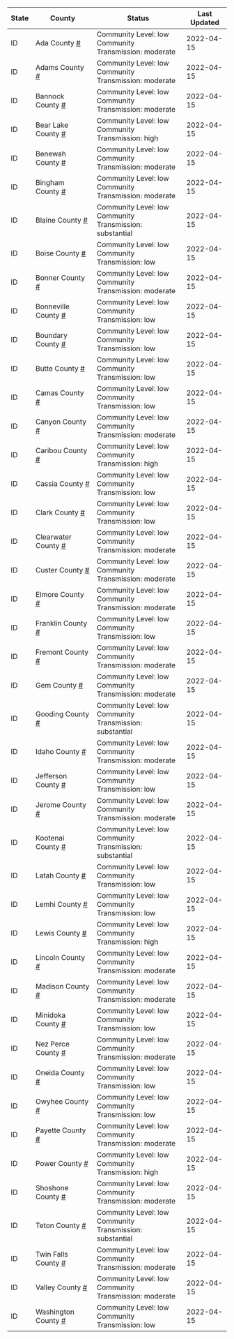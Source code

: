 State | County | Status | Last Updated
--- | --- | --- | --- 
ID | Ada County <a href="#ada_county">#</a> | <a name="ada_county"></a>Community Level: low<br/>Community Transmission: moderate | 2022-04-15
ID | Adams County <a href="#adams_county">#</a> | <a name="adams_county"></a>Community Level: low<br/>Community Transmission: moderate | 2022-04-15
ID | Bannock County <a href="#bannock_county">#</a> | <a name="bannock_county"></a>Community Level: low<br/>Community Transmission: moderate | 2022-04-15
ID | Bear Lake County <a href="#bear_lake_county">#</a> | <a name="bear_lake_county"></a>Community Level: low<br/>Community Transmission: high | 2022-04-15
ID | Benewah County <a href="#benewah_county">#</a> | <a name="benewah_county"></a>Community Level: low<br/>Community Transmission: moderate | 2022-04-15
ID | Bingham County <a href="#bingham_county">#</a> | <a name="bingham_county"></a>Community Level: low<br/>Community Transmission: moderate | 2022-04-15
ID | Blaine County <a href="#blaine_county">#</a> | <a name="blaine_county"></a>Community Level: low<br/>Community Transmission: substantial | 2022-04-15
ID | Boise County <a href="#boise_county">#</a> | <a name="boise_county"></a>Community Level: low<br/>Community Transmission: low | 2022-04-15
ID | Bonner County <a href="#bonner_county">#</a> | <a name="bonner_county"></a>Community Level: low<br/>Community Transmission: moderate | 2022-04-15
ID | Bonneville County <a href="#bonneville_county">#</a> | <a name="bonneville_county"></a>Community Level: low<br/>Community Transmission: low | 2022-04-15
ID | Boundary County <a href="#boundary_county">#</a> | <a name="boundary_county"></a>Community Level: low<br/>Community Transmission: low | 2022-04-15
ID | Butte County <a href="#butte_county">#</a> | <a name="butte_county"></a>Community Level: low<br/>Community Transmission: low | 2022-04-15
ID | Camas County <a href="#camas_county">#</a> | <a name="camas_county"></a>Community Level: low<br/>Community Transmission: low | 2022-04-15
ID | Canyon County <a href="#canyon_county">#</a> | <a name="canyon_county"></a>Community Level: low<br/>Community Transmission: moderate | 2022-04-15
ID | Caribou County <a href="#caribou_county">#</a> | <a name="caribou_county"></a>Community Level: low<br/>Community Transmission: high | 2022-04-15
ID | Cassia County <a href="#cassia_county">#</a> | <a name="cassia_county"></a>Community Level: low<br/>Community Transmission: low | 2022-04-15
ID | Clark County <a href="#clark_county">#</a> | <a name="clark_county"></a>Community Level: low<br/>Community Transmission: low | 2022-04-15
ID | Clearwater County <a href="#clearwater_county">#</a> | <a name="clearwater_county"></a>Community Level: low<br/>Community Transmission: moderate | 2022-04-15
ID | Custer County <a href="#custer_county">#</a> | <a name="custer_county"></a>Community Level: low<br/>Community Transmission: moderate | 2022-04-15
ID | Elmore County <a href="#elmore_county">#</a> | <a name="elmore_county"></a>Community Level: low<br/>Community Transmission: moderate | 2022-04-15
ID | Franklin County <a href="#franklin_county">#</a> | <a name="franklin_county"></a>Community Level: low<br/>Community Transmission: low | 2022-04-15
ID | Fremont County <a href="#fremont_county">#</a> | <a name="fremont_county"></a>Community Level: low<br/>Community Transmission: moderate | 2022-04-15
ID | Gem County <a href="#gem_county">#</a> | <a name="gem_county"></a>Community Level: low<br/>Community Transmission: moderate | 2022-04-15
ID | Gooding County <a href="#gooding_county">#</a> | <a name="gooding_county"></a>Community Level: low<br/>Community Transmission: substantial | 2022-04-15
ID | Idaho County <a href="#idaho_county">#</a> | <a name="idaho_county"></a>Community Level: low<br/>Community Transmission: moderate | 2022-04-15
ID | Jefferson County <a href="#jefferson_county">#</a> | <a name="jefferson_county"></a>Community Level: low<br/>Community Transmission: low | 2022-04-15
ID | Jerome County <a href="#jerome_county">#</a> | <a name="jerome_county"></a>Community Level: low<br/>Community Transmission: moderate | 2022-04-15
ID | Kootenai County <a href="#kootenai_county">#</a> | <a name="kootenai_county"></a>Community Level: low<br/>Community Transmission: substantial | 2022-04-15
ID | Latah County <a href="#latah_county">#</a> | <a name="latah_county"></a>Community Level: low<br/>Community Transmission: low | 2022-04-15
ID | Lemhi County <a href="#lemhi_county">#</a> | <a name="lemhi_county"></a>Community Level: low<br/>Community Transmission: low | 2022-04-15
ID | Lewis County <a href="#lewis_county">#</a> | <a name="lewis_county"></a>Community Level: low<br/>Community Transmission: high | 2022-04-15
ID | Lincoln County <a href="#lincoln_county">#</a> | <a name="lincoln_county"></a>Community Level: low<br/>Community Transmission: moderate | 2022-04-15
ID | Madison County <a href="#madison_county">#</a> | <a name="madison_county"></a>Community Level: low<br/>Community Transmission: moderate | 2022-04-15
ID | Minidoka County <a href="#minidoka_county">#</a> | <a name="minidoka_county"></a>Community Level: low<br/>Community Transmission: low | 2022-04-15
ID | Nez Perce County <a href="#nez_perce_county">#</a> | <a name="nez_perce_county"></a>Community Level: low<br/>Community Transmission: moderate | 2022-04-15
ID | Oneida County <a href="#oneida_county">#</a> | <a name="oneida_county"></a>Community Level: low<br/>Community Transmission: low | 2022-04-15
ID | Owyhee County <a href="#owyhee_county">#</a> | <a name="owyhee_county"></a>Community Level: low<br/>Community Transmission: low | 2022-04-15
ID | Payette County <a href="#payette_county">#</a> | <a name="payette_county"></a>Community Level: low<br/>Community Transmission: moderate | 2022-04-15
ID | Power County <a href="#power_county">#</a> | <a name="power_county"></a>Community Level: low<br/>Community Transmission: high | 2022-04-15
ID | Shoshone County <a href="#shoshone_county">#</a> | <a name="shoshone_county"></a>Community Level: low<br/>Community Transmission: moderate | 2022-04-15
ID | Teton County <a href="#teton_county">#</a> | <a name="teton_county"></a>Community Level: low<br/>Community Transmission: substantial | 2022-04-15
ID | Twin Falls County <a href="#twin_falls_county">#</a> | <a name="twin_falls_county"></a>Community Level: low<br/>Community Transmission: moderate | 2022-04-15
ID | Valley County <a href="#valley_county">#</a> | <a name="valley_county"></a>Community Level: low<br/>Community Transmission: moderate | 2022-04-15
ID | Washington County <a href="#washington_county">#</a> | <a name="washington_county"></a>Community Level: low<br/>Community Transmission: low | 2022-04-15
